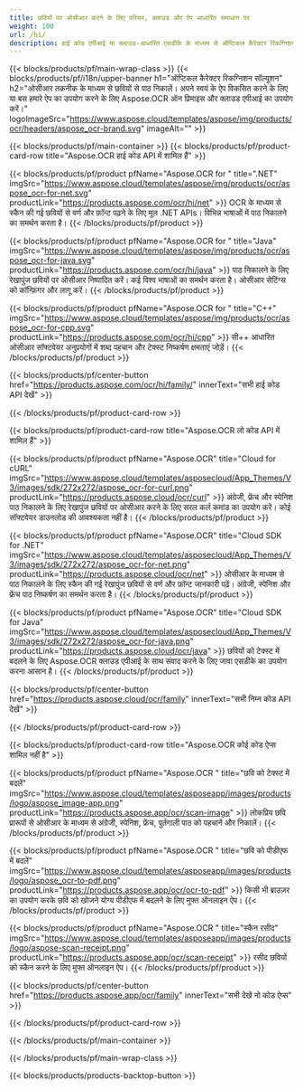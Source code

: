 ```yaml
---
title: छवियों पर ओसीआर करने के लिए परिसर, क्लाउड और ऐप आधारित समाधान पर 
weight: 100
url: /hi/
description: हाई कोड एपीआई या क्लाउड-आधारित एसडीके के माध्यम से ऑप्टिकल कैरेक्टर रिकग्निशन (ओसीआर) समाधान बनाएं। या टेक्स्ट निष्कर्षण के लिए हमारे सरल क्रॉस-प्लेटफ़ॉर्म ऐप्स का उपयोग करें।
---
```


{{< blocks/products/pf/main-wrap-class >}}
{{< blocks/products/pf/i18n/upper-banner h1="ऑप्टिकल कैरेक्टर रिकग्निशन सॉल्यूशन" h2="ओसीआर तकनीक के माध्यम से छवियों से पाठ निकालें। अपने स्वयं के ऐप विकसित करने के लिए या बस हमारे ऐप का उपयोग करने के लिए Aspose.OCR ऑन प्रिमाइस और क्लाउड एपीआई का उपयोग करें।" logoImageSrc="https://www.aspose.cloud/templates/aspose/img/products/ocr/headers/aspose_ocr-brand.svg" imageAlt="" >}}

{{< blocks/products/pf/main-container >}}
{{< blocks/products/pf/product-card-row title="Aspose.OCR हाई कोड API में शामिल हैं" >}}

{{< blocks/products/pf/product pfName="Aspose.OCR for " title=".NET" imgSrc="https://www.aspose.cloud/templates/aspose/img/products/ocr/aspose_ocr-for-net.svg" productLink="https://products.aspose.com/ocr/hi/net" >}}
OCR के माध्यम से स्कैन की गई छवियों से वर्ण और फ़ॉन्ट पढ़ने के लिए मूल .NET APIs। विभिन्न भाषाओं में पाठ निकालने का समर्थन करता है।
{{< /blocks/products/pf/product >}}

{{< blocks/products/pf/product pfName="Aspose.OCR for " title="Java" imgSrc="https://www.aspose.cloud/templates/aspose/img/products/ocr/aspose_ocr-for-java.svg" productLink="https://products.aspose.com/ocr/hi/java" >}}
पाठ निकालने के लिए रेखापुंज छवियों पर ओसीआर निष्पादित करें। कई विश्व भाषाओं का समर्थन करता है। ओसीआर सेटिंग्स को कॉन्फ़िगर और लागू करें।
{{< /blocks/products/pf/product >}}

{{< blocks/products/pf/product pfName="Aspose.OCR for " title="C++" imgSrc="https://www.aspose.cloud/templates/aspose/img/products/ocr/aspose_ocr-for-cpp.svg" productLink="https://products.aspose.com/ocr/hi/cpp" >}}
सी++ आधारित ओसीआर सॉफ्टवेयर अनुप्रयोगों में शब्द पहचान और टेक्स्ट निष्कर्षण क्षमताएं जोड़ें।
{{< /blocks/products/pf/product >}}

{{< blocks/products/pf/center-button href="https://products.aspose.com/ocr/hi/family/" innerText="सभी हाई कोड API देखें" >}}

{{< /blocks/products/pf/product-card-row >}}

{{< blocks/products/pf/product-card-row title="Aspose.OCR लो कोड API में शामिल हैं" >}}

{{< blocks/products/pf/product pfName="Aspose.OCR" title="Cloud for cURL" imgSrc="https://www.aspose.cloud/templates/asposecloud/App_Themes/V3/images/sdk/272x272/aspose_ocr-for-curl.png" productLink="https://products.aspose.cloud/ocr/curl" >}}
अंग्रेजी, फ्रेंच और स्पेनिश पाठ निकालने के लिए रेखापुंज छवियों पर ओसीआर करने के लिए सरल कर्ल कमांड का उपयोग करें। कोई सॉफ्टवेयर डाउनलोड की आवश्यकता नहीं है।
{{< /blocks/products/pf/product >}}

{{< blocks/products/pf/product pfName="Aspose.OCR" title="Cloud SDK for .NET" imgSrc="https://www.aspose.cloud/templates/asposecloud/App_Themes/V3/images/sdk/272x272/aspose_ocr-for-net.png" productLink="https://products.aspose.cloud/ocr/net" >}}
ओसीआर के माध्यम से पाठ निकालने के लिए स्कैन की गई रेखापुंज छवियों से वर्ण और फ़ॉन्ट जानकारी पढ़ें। अंग्रेजी, स्पेनिश और फ्रेंच पाठ निष्कर्षण का समर्थन करता है।
{{< /blocks/products/pf/product >}}

{{< blocks/products/pf/product pfName="Aspose.OCR" title="Cloud SDK for Java" imgSrc="https://www.aspose.cloud/templates/asposecloud/App_Themes/V3/images/sdk/272x272/aspose_ocr-for-java.png" productLink="https://products.aspose.cloud/ocr/java" >}}
छवियों को टेक्स्ट में बदलने के लिए Aspose.OCR क्लाउड एपीआई के साथ संवाद करने के लिए जावा एसडीके का उपयोग करना आसान है।
{{< /blocks/products/pf/product >}}

{{< blocks/products/pf/center-button href="https://products.aspose.cloud/ocr/family" innerText="सभी निम्न कोड API देखें" >}}

{{< /blocks/products/pf/product-card-row >}}

{{< blocks/products/pf/product-card-row title="Aspose.OCR कोई कोड ऐप्स शामिल नहीं है" >}}

{{< blocks/products/pf/product pfName="Aspose.OCR " title="छवि को टेक्स्ट में बदलें" imgSrc="https://www.aspose.cloud/templates/asposeapp/images/products/logo/aspose_image-app.png" productLink="https://products.aspose.app/ocr/scan-image" >}}
लोकप्रिय छवि प्रारूपों से ओसीआर के माध्यम से अंग्रेजी, स्पेनिश, फ्रेंच, पुर्तगाली पाठ को पहचानें और निकालें।
{{< /blocks/products/pf/product >}}

{{< blocks/products/pf/product pfName="Aspose.OCR " title="छवि को पीडीएफ में बदलें" imgSrc="https://www.aspose.cloud/templates/asposeapp/images/products/logo/aspose_ocr-to-pdf.png" productLink="https://products.aspose.app/ocr/ocr-to-pdf" >}}
किसी भी ब्राउज़र का उपयोग करके छवि को खोजने योग्य पीडीएफ में बदलने के लिए मुफ्त ऑनलाइन ऐप।
{{< /blocks/products/pf/product >}}

{{< blocks/products/pf/product pfName="Aspose.OCR " title="स्कैन रसीद" imgSrc="https://www.aspose.cloud/templates/asposeapp/images/products/logo/aspose-scan-receipt.png" productLink="https://products.aspose.app/ocr/scan-receipt" >}}
रसीद छवियों को स्कैन करने के लिए मुफ्त ऑनलाइन ऐप।
{{< /blocks/products/pf/product >}}

{{< blocks/products/pf/center-button href="https://products.aspose.app/ocr/family" innerText="सभी देखें नो कोड ऐप्स" >}}

{{< /blocks/products/pf/product-card-row >}}

{{< /blocks/products/pf/main-container >}}


{{< /blocks/products/pf/main-wrap-class >}}

{{< blocks/products/products-backtop-button >}}